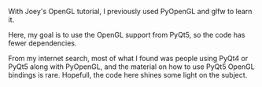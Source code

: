 With Joey's OpenGL tutorial, I previously used PyOpenGL and glfw to learn it. 

Here, my goal is to use the OpenGL support from PyQt5, so the code has fewer dependencies. 

From my internet search, most of what I found was people using PyQt4 or PyQt5 along with PyOpenGL, and the material on how to use PyQt5 OpenGL bindings is rare. Hopefull, the code here shines some light on the subject. 

